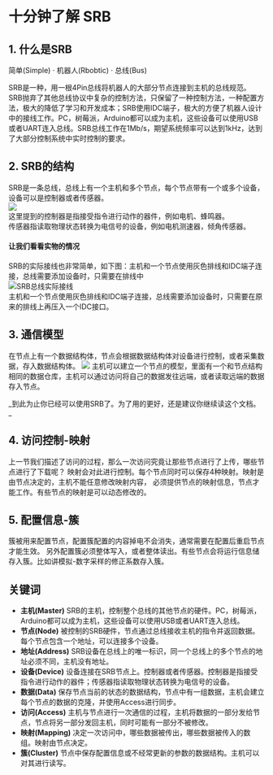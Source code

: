 # 十分钟了解 SRB
## 1. 什么是SRB
简单(Simple) · 机器人(Rbobtic) · 总线(Bus)</br>

SRB是一种，用一根4Pin总线将机器人的大部分节点连接到主机的总线规范。
SRB抛弃了其他总线协议中复杂的控制方法，只保留了一种控制方法，一种配置方法，极大的降低了学习和开发成本；SRB使用IDC端子，极大的方便了机器人设计中的接线工作。PC，树莓派，Arduino都可以成为主机，这些设备可以使用USB或者UART连入总线。SRB总线工作在1Mb/s，期望系统频率可以达到1kHz，达到了大部分控制系统中实时控制的要求。

## 2. SRB的结构
SRB是一条总线，总线上有一个主机和多个节点，每个节点带有一个或多个设备，设备可以是控制器或者传感器。</br>
![](http://assets.processon.com/chart_image/5bda4437e4b0e4521333bf03.png?_=1554115174493)</br>
这里提到的控制器是指接受指令进行动作的器件，例如电机、蜂鸣器。</br>
传感器指读取物理状态转换为电信号的设备，例如电机测速器，倾角传感器。</br>

#### 让我们看看实物的情况
SRB的实际接线也非常简单，如下图：主机和一个节点使用灰色排线和IDC端子连接，总线需要添加设备时，只需要在排线中</br>
![SRB总线实际接线](http://assets.processon.com/chart_image/5ca20399e4b071e8c5412f5a.png?_=1554122135171)</br>
主机和一个节点使用灰色排线和IDC端子连接，总线需要添加设备时，只需要在原来的排线上再压入一个IDC接口。</br>
## 3. 通信模型
在节点上有一个数据结构体，节点会根据数据结构体对设备进行控制，或者采集数据，存入数据结构体。
![](http://assets.processon.com/chart_image/5ca20648e4b034408de9324c.png?_=1554123686105)
主机可以建立一个节点的模型，里面有一个和节点结构相同的数据仓库，主机可以通过访问将自己的数据发往远端，或者读取远端的数据存入节点。





_到此为止你已经可以使用SRB了。为了用的更好，还是建议你继续读这个文档。
_
## 4. 访问控制-映射
上一节我们描述了访问的过程，那么一次访问究竟让那些节点进行了上传，哪些节点进行了下载呢？
映射会对此进行控制。每个节点同时可以保存4种映射。映射是由节点决定的，主机不能任意修改映射内容，
必须提供节点的映射信息，节点才能工作。有些节点的映射是可以动态修改的。

## 5. 配置信息-簇
簇被用来配置节点，配置簇配置的内容掉电不会消失，通常需要在配置后重启节点才能生效。
另外配置簇必须整体写入，或者整体读出。有些节点会将运行信息储存入簇。比如讲模拟-数字采样的修正系数存入簇。

## 关键词
- **主机(Master)** SRB的主机，控制整个总线的其他节点的硬件。PC，树莓派，Arduino都可以成为主机，这些设备可以使用USB或者UART连入总线。
- **节点(Node)** 被控制的SRB硬件，节点通过总线接收主机的指令并返回数据。每个节点包含一个地址，可以连接多个设备。
- **地址(Address)** SRB设备在总线上的唯一标识，同一个总线上的多个节点的地址必须不同，主机没有地址。
- **设备(Device)** 设备连接在SRB节点上。控制器或者传感器。控制器是指接受指令进行动作的器件；传感器指读取物理状态转换为电信号的设备。
- **数据(Data)** 保存节点当前的状态的数据结构，节点中有一组数据，主机会建立每个节点的数据的克隆，并使用Access进行同步。
- **访问(Access)** 主机与节点进行一次通信的过程，主机将数据的一部分发给节点，节点将另一部分发回主机，同时可能有一部分不被修改。
- **映射(Mapping)** 决定一次访问中，哪些数据被传出，哪些数据被传入的数组。映射由节点决定。
- **簇(Cluster)** 节点中保存配置信息或不经常更新的参数的数据结构。主机可以对其进行读写。
